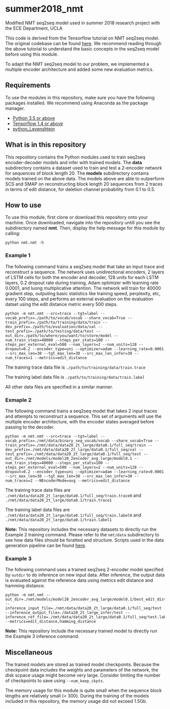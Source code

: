# summer2018_nmt
Modified NMT seq2seq model used in summer 2018 research project with the ECE Department, UCLA

This code is derived from the Tensorflow tutorial on NMT seq2seq model. The original codebase can be found [here](https://github.com/tensorflow/nmt). We recommend reading through the above tutorial to understand the basic concepts in the seq2seq model before using this module. 

To adapt the NMT seq2seq model to our problem, we implemented a multiple encoder architecture and added some new evaluation metrics. 

## Requirements
To use the modules in this repository, make sure you have the following packages installed. We recommend using Anaconda as the package manager. 

* [Python 3.5 or above](https://www.python.org/)
* [Tensorflow 1.4 or above](https://www.tensorflow.org/)
* [python_Levenshtein](https://pypi.org/project/python-Levenshtein/)

## What is in this repository
This repository contains the Python modules used to train seq2seq encoder-decoder models and infer with trained models. The **data** subdirectory contains a dataset used to train and test a 2-encoder network for sequences of block length 20. The **models** subdirectory contains models trained on the above data. The models above are able to outperform SCS and SMAP on reconstructing block length 20 sequences from 2 traces in terms of edit distance, for deletion channel probability from 0.1 to 0.5. 


## How to use
To use this module, first clone or download this repository onto your machine. Once downloaded, navigate into the repository untill you see the subdirectory named **nmt**. Then, display the help message for this module by calling: 
``` shell
python nmt.nmt -h 
```

### Example 1
The following command trains a seq2seq model that take an input trace and reconstruct a sequence. The network uses unidirectional encoders, 2 layers of LSTM cells for both the encoder and decoder, 128 units for each LSTM layers, 0.2 dropout rate during training, Adam optimizer with learning rate 0.0001, and luong multiplicative attention. The network will train for 40000 gradient step, outputing basic statistics like training speed, perplexity, etc, every 100 steps, and performs an external evaluation on the evaluation datset using the edit distance metric every 500 steps. 

``` shell
python -m nmt.nmt --src=trace --tgt=label --vocab_prefix=./path/to/vocab/vocab --share_vocab=True --train_prefix=./path/to/training/data/train --dev_prefix=./path/to/evaluation/data/val --test_prefix=./path/to/testing/data/test --out_dir=./path/to/where/you/want/to/store/model --num_train_steps=40000 --steps_per_stats=100 --steps_per_external_eval=500 --num_layers=2 --num_units=128 --dropout=0.2 --encoder_type=uni --optimizer=adam --learning_rate=0.0001 --src_max_len=30 --tgt_max_len=30 --src_max_len_infer=30 --num_traces=1 --metrics=edit_distance
```

The training trace data file is ```./path/to/training/data/train.trace```

The training label data file is ```./path/to/training/data/train.label```

All other data files are specified in a similar manner.


### Exmaple 2
The following command trains a seq2seq model that takes 2 input traces and attempts to reconstruct a sequence. This set of arguments will use the multiple encoder architecture, with the encoder states averaged before passing to the decoder. 

``` shell
python -m nmt.nmt --src=trace --tgt=label --vocab_prefix=./nmt/data/binary_seq_vocab/vocab --share_vocab=True --train_prefix=./nmt/data/data20_2t_large/data0.1/full_seq/train --dev_prefix=./nmt/data/data20_2t_large/data0.1/full_seq/val --test_prefix=./nmt/data/data20_2t_large/data0.1/full_seq/test --out_dir=./nmt/models/model20_2encoder_avg_large/model0.1 --num_train_steps=40000 --steps_per_stats=100 --steps_per_external_eval=500 --num_layers=2 --num_units=128 --dropout=0.2 --encoder_type=uni --optimizer=adam --learning_rate=0.0001 --src_max_len=30 --tgt_max_len=30 --src_max_len_infer=30 --num_traces=2 --NEncoderMode=avg --metrics=edit_distance
```

The training trace data files are ```./nmt/data/data20_2t_large/data0.1/full_seq/train.trace0``` and ```./nmt/data/data20_2t_large/data0.1/train.trace1```

The training label data files are ```./nmt/data/data20_2t_large/data0.1/full_seq/train.label0``` and ```./nmt/data/data20_2t_large/data0.1/train.label1```

**Note:** This repository includes the necessary datasets to directly run the Example 2 training command. Please refer to the ```nmt/data``` subdirectory to see how data files should be foratted and structure. Scripts used in the data generation pipeline can be found [here](https://github.com/LeonAlexandre/seq-data-scripts).

### Example 3
The following command uses a trained seq2seq 2-encoder model specified by ```outdir``` to do inference on new input data. After inference, the output data is evaluated against the reference data using metrics edit distance and hamming distance. 

``` shell
python -m nmt.nmt --out_dir=./nmt/models/model20_2encoder_avg_large/model0.1/best_edit_distance/ --inference_input_file=./nmt/data/data20_2t_large/data0.1/full_seq/test --inference_output_file=./data20_2t_large_infer/test --inference_ref_file=./nmt/data/data20_2t_large/data0.1/full_seq/test.label --metrics=edit_distance,hamming_distance
```

**Note:** This repository include the necessary trained model to directly run the Example 3 inference command. 

## Miscellaneous

The trained models are stored as trained model checkpoints. Because the checkpoint data includes the weights and parameters of the network, the disk scpace usage might become very large. Consider limiting the number of checkpoints to save using ```--num_keep_ckpts```.

The memory usage for this module is quite small when the sequence block lengths are relatively small (< 300). During the training of the models included in this repository, the memory usage did not exceed 1.5Gb.
